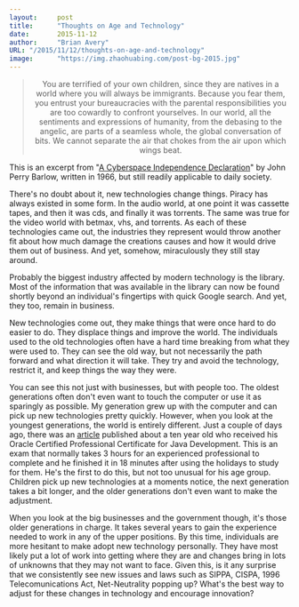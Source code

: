```yaml
---
layout:     post 
title:      "Thoughts on Age and Technology"
date:       2015-11-12
author:     "Brian Avery"
URL: "/2015/11/12/thoughts-on-age-and-technology"
image:      "https://img.zhaohuabing.com/post-bg-2015.jpg"
---
```


<blockquote>
<p style="text-align: center;">You are terrified of your own children, since they are natives in a world where you will always be immigrants. Because you fear them, you entrust
your bureaucracies with the parental responsibilities you are too cowardly
to confront yourselves. In our world, all the sentiments and expressions of
humanity, from the debasing to the angelic, are parts of a seamless whole,
the global conversation of bits. We cannot separate the air that chokes
from the air upon which wings beat.</p>
</blockquote>
This is an excerpt from "<a href="https://w2.eff.org/Misc/Publications/John_Perry_Barlow/barlow_0296.declaration.txt" target="_blank" rel="nofollow noopener">A Cyberspace Independence Declaration</a>" by John Perry Barlow, written in 1966, but still readily applicable to daily society.

There's no doubt about it, new technologies change things. Piracy has always existed in some form. In the audio world, at one point it was cassette tapes, and then it was cds, and finally it was torrents. The same was true for the video world with betmax, vhs, and torrents. As each of these technologies came out, the industries they represent would throw another fit about how much damage the creations causes and how it would drive them out of business. And yet, somehow, miraculously they still stay around.

Probably the biggest industry affected by modern technology is the library. Most of the information that was available in the library can now be found shortly beyond an individual's fingertips with quick Google search. And yet, they too, remain in business.

New technologies come out, they make things that were once hard to do easier to do. They displace things and improve the world. The individuals used to the old technologies often have a hard time breaking from what they were used to. They can see the old way, but not necessarily the path forward and what direction it will take. They try and avoid the technology, restrict it, and keep things the way they were.

You can see this not just with businesses, but with people too. The oldest generations often don't even want to touch the computer or use it as sparingly as possible. My generation grew up with the computer and can pick up new technologies pretty quickly. However, when you look at the youngest generations, the world is entirely different. Just a couple of days ago, there was an <a href="http://www.dnaindia.com/india/report-10-year-old-boy-cracks-java-test-in-first-attempt-record-time-2130816" target="_blank" rel="nofollow noopener">article</a> published about a ten year old who received his Oracle Certified Professional Certificate for Java Development. This is an exam that normally takes 3 hours for an experienced professional to complete and he finished it in 18 minutes after using the holidays to study for them. He's the first to do this, but not too unusual for his age group. Children pick up new technologies at a moments notice, the next generation takes a bit longer, and the older generations don't even want to make the adjustment.

When you look at the big businesses and the government though, it's those older generations in charge. It takes several years to gain the experience needed to work in any of the upper positions. By this time, individuals are more hesitant to make adopt new technology personally. They have most likely put a lot of work into getting where they are and changes bring in lots of unknowns that they may not want to face. Given this, is it any surprise that we consistently see new issues and laws such as SIPPA, CISPA, 1996 Telecomunications Act, Net-Neutrality popping up? What's the best way to adjust for these changes in technology and encourage innovation?